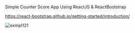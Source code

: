 


Simple Counter Score App Using ReactJS & ReactBootstrap

https://react-bootstrap.github.io/getting-started/introduction/


![exmpl121](https://user-images.githubusercontent.com/99626693/204125776-c0b953ea-6a06-4eba-8b0f-13352beb5bc9.JPG)


